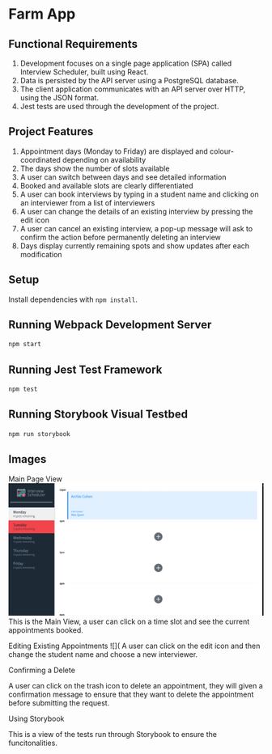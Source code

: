 # Farm App

## Functional Requirements

1. Development focuses on a single page application (SPA) called Interview Scheduler, built using React.
2. Data is persisted by the API server using a PostgreSQL database.
3. The client application communicates with an API server over HTTP, using the JSON format.
4. Jest tests are used through the development of the project.

## Project Features

1. Appointment days (Monday to Friday) are displayed and colour-coordinated depending on availability
2. The days show the number of slots available
3. A user can switch between days and see detailed information
4. Booked and available slots are clearly differentiated
5. A user can book interviews by typing in a student name and clicking on an interviewer from a list of interviewers
6. A user can change the details of an existing interview by pressing the edit icon
7. A user can cancel an existing interview, a pop-up message will ask to confirm the action before permanently deleting an interview
8. Days display currently remaining spots and show updates after each modification

## Setup

Install dependencies with `npm install`.

## Running Webpack Development Server

```sh
npm start
```

## Running Jest Test Framework

```sh
npm test
```

## Running Storybook Visual Testbed

```sh
npm run storybook
```

## Images
Main Page View
!["Main Page View"](https://github.com/RaemeKhatib/Scheduler/blob/master/public/docs/Main%20Page.png?raw=true)
This is the Main View, a user can click on a time slot and see the current appointments booked. 

Editing Existing Appointments
![](
A user can click on the edit icon and then change the student name and choose a new interviewer.


Confirming a Delete

A user can click on the trash icon to delete an appointment, they will given a confirmation message to ensure that they want to delete the appointment before submitting the request. 


Using Storybook

This is a view of the tests run through Storybook to ensure the funcitonalities. 